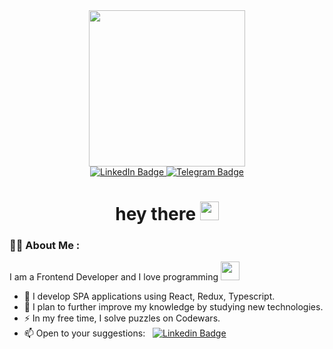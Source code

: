 <div id="header" align="center">
  <img src="https://media.giphy.com/media/ZVik7pBtu9dNS/giphy.gif" width="250"/>
</div>
<div id="badges" align="center">
  <a href="https://www.linkedin.com/in/pavel-rasyk-8b4045260/">
    <img src="https://img.shields.io/badge/LinkedIn-blue?style=for-the-badge&logo=linkedin&logoColor=white" alt="LinkedIn Badge"/>
  </a>
  <a href="https://t.me/pavelrasyk">
    <img src="https://img.shields.io/badge/Telegram-2CA5E0?style=for-the-badge&logo=telegram&logoColor=white" alt="Telegram Badge"/>
  </a>
</div>
<h1 align="center">
  hey there
  <img src="https://media.giphy.com/media/hvRJCLFzcasrR4ia7z/giphy.gif" width="30px"/>
</h1>

### :man_technologist: About Me :

I am a Frontend Developer and I love programming <img src="https://media.giphy.com/media/WUlplcMpOCEmTGBtBW/giphy.gif" width="30">

- 🔭 I develop SPA applications using React, Redux, Typescript.
- 🌱 I plan to further improve my knowledge by studying new technologies.
- ⚡ In my free time, I solve puzzles on Codewars.
- 📫 Open to your suggestions: &nbsp; [![Linkedin Badge](https://img.shields.io/badge/-rasyk-blue?style=flat&logo=Linkedin&logoColor=white)](https://www.linkedin.com/in/pavel-rasyk-8b4045260)

   


<!--
**tepek92/tepek92** is a ✨ _special_ ✨ repository because its `README.md` (this file) appears on your GitHub profile.

Here are some ideas to get you started:

- 🔭 I’m currently working on ...
- 🌱 I’m currently learning ...
- 👯 I’m looking to collaborate on ...
- 🤔 I’m looking for help with ...
- 💬 Ask me about ...
- 📫 How to reach me: ...
- 😄 Pronouns: ...
- ⚡ Fun fact: ...
-->
